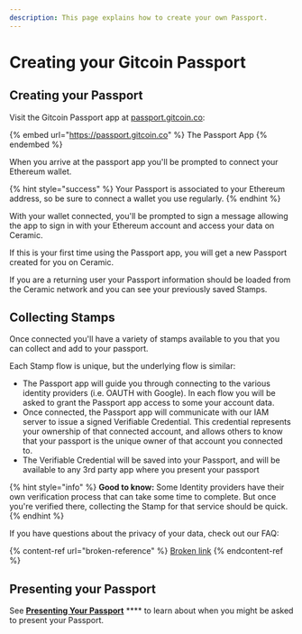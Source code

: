 ```yaml
---
description: This page explains how to create your own Passport.
---
```


# Creating your Gitcoin Passport

## Creating your Passport

Visit the Gitcoin Passport app at [passport.gitcoin.co](https://passport.gitcoin.co):

{% embed url="https://passport.gitcoin.co" %}
The Passport App
{% endembed %}

When you arrive at the passport app you'll be prompted to connect your Ethereum wallet.

{% hint style="success" %}
Your Passport is associated to your Ethereum address, so be sure to connect a wallet you use regularly.
{% endhint %}

With your wallet connected, you'll be prompted to sign a message allowing the app to sign in with your Ethereum account and access  your data on Ceramic.

If this is your first time using the Passport app, you will get a new Passport created for you on Ceramic.

If you are a returning user your Passport information should be loaded from the Ceramic network and you can see your previously saved Stamps.



## Collecting Stamps

Once connected you'll have a variety of stamps available to you that you can collect and add to your passport.&#x20;

Each Stamp flow is unique, but the underlying flow is similar:&#x20;

* The Passport app will guide you through connecting to the various identity providers (i.e. OAUTH with Google). In each flow you will be asked to grant the Passport app access to some your account data.&#x20;
* Once connected, the Passport app will communicate with our IAM server to issue a signed Verifiable Credential. This credential represents your ownership of that connected account, and allows others to know that your passport is the unique owner of that account you connected to.
* The Verifiable Credential will be saved into your Passport, and will be available to any 3rd party app where you present your passport

{% hint style="info" %}
**Good to know:** Some Identity providers have their own verification process that can take some time to complete. But once you're verified there, collecting the Stamp for that service should be quick.
{% endhint %}



If you have questions about the privacy of your data, check out our FAQ:

{% content-ref url="broken-reference" %}
[Broken link](broken-reference)
{% endcontent-ref %}

## Presenting your Passport

See [**Presenting Your Passport**](presenting-your-passport.md) **** to learn about when you might be asked to present your Passport.



